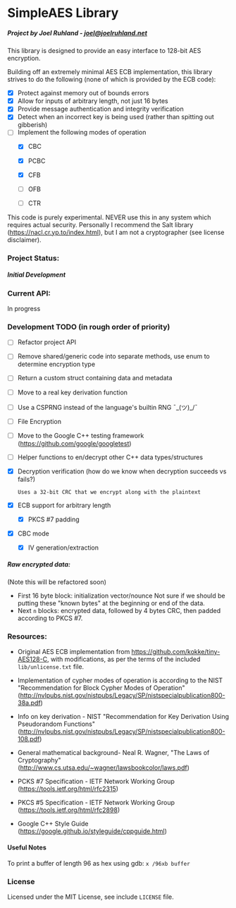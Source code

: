 # SimpleAES Library
##### Project by Joel Ruhland - joel@joelruhland.net

This library is designed to provide an easy interface to 128-bit AES encryption.

Building off an extremely minimal AES ECB implementation, this library strives to do the following (none of which is provided by the ECB code):
  - [x] Protect against memory out of bounds errors
  - [x] Allow for inputs of arbitrary length, not just 16 bytes
  - [x] Provide message authentication and integrity verification
  - [x] Detect when an incorrect key is being used (rather than spitting out gibberish)
  - [ ] Implement the following modes of operation
    - [x] CBC
    - [x] PCBC
    - [x] CFB
    - [ ] OFB
    - [ ] CTR 
 
   

This code is purely experimental. NEVER use this in any system which requires actual security. Personally I recommend the Salt library (https://nacl.cr.yp.to/index.html), but I am not a cryptographer (see license disclaimer). 

### Project Status:
##### Initial Development

### Current API:
In progress

### Development TODO (in rough order of priority)
  - [ ] Refactor project API
  - [ ] Remove shared/generic code into separate methods, use enum to determine encryption type
  - [ ] Return a custom struct containing data and metadata
  - [ ] Move to a real key derivation function
  - [ ] Use a CSPRNG instead of the language's builtin RNG  ¯\_(ツ)_/¯
  - [ ] File Encryption
  - [ ] Move to the Google C++ testing framework (https://github.com/google/googletest)
  - [ ] Helper functions to en/decrypt other C++ data types/structures
  - [x] Decryption verification (how do we know when decryption succeeds vs fails?)
        
        Uses a 32-bit CRC that we encrypt along with the plaintext
  - [x] ECB support for arbitrary length
    - [x] PKCS #7 padding
  - [x] CBC mode
    - [x] IV generation/extraction

##### Raw encrypted data:
(Note this will be refactored soon)
   - First 16 byte block: initialization vector/nounce
        Not sure if we should be putting these "known bytes" at the beginning or end of the data.
   - Next `n` blocks: encrypted data, followed by 4 bytes CRC, then padded according to PKCS \#7.


### Resources:

  - Original AES ECB implementation from https://github.com/kokke/tiny-AES128-C, with modifications, as per the terms of the included `lib/unlicense.txt` file.

  - Implementation of cypher modes of operation is according to the NIST "Recommendation for Block Cypher Modes of Operation" (http://nvlpubs.nist.gov/nistpubs/Legacy/SP/nistspecialpublication800-38a.pdf)

  - Info on key derivation - NIST "Recommendation for Key Derivation
Using Pseudorandom Functions" (http://nvlpubs.nist.gov/nistpubs/Legacy/SP/nistspecialpublication800-108.pdf)

  - General mathematical background- Neal R. Wagner, "The Laws of Cryptography" (http://www.cs.utsa.edu/~wagner/lawsbookcolor/laws.pdf)

  - PCKS \#7 Specification - IETF Network Working Group (https://tools.ietf.org/html/rfc2315)

  - PKCS \#5 Specification - IETF Network Working Group (https://tools.ietf.org/html/rfc2898)
  
  - Google C++ Style Guide (https://google.github.io/styleguide/cppguide.html)


#### Useful Notes
To print a buffer of length 96 as hex using gdb: `x /96xb buffer`

### License 

Licensed under the MIT License, see include `LICENSE` file.
